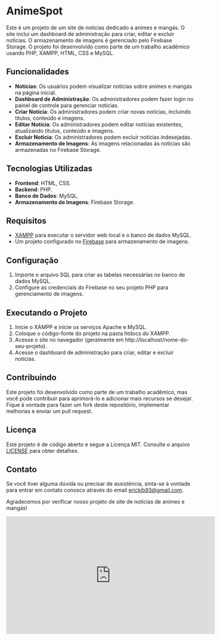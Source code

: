 # AnimeSpot

Este é um projeto de um site de notícias dedicado a animes e mangás. O site inclui um dashboard de administração para criar, editar e excluir notícias. O armazenamento de imagens é gerenciado pelo Firebase Storage. O projeto foi desenvolvido como parte de um trabalho acadêmico usando PHP, XAMPP, HTML, CSS e MySQL.

## Funcionalidades

- **Notícias**: Os usuários podem visualizar notícias sobre animes e mangás na página inicial.
- **Dashboard de Administração**: Os administradores podem fazer login no painel de controle para gerenciar notícias.
- **Criar Notícia**: Os administradores podem criar novas notícias, incluindo títulos, conteúdo e imagens.
- **Editar Notícia**: Os administradores podem editar notícias existentes, atualizando títulos, conteúdo e imagens.
- **Excluir Notícia**: Os administradores podem excluir notícias indesejadas.
- **Armazenamento de Imagens**: As imagens relacionadas às notícias são armazenadas no Firebase Storage.

## Tecnologias Utilizadas

- **Frontend**: HTML, CSS.
- **Backend**: PHP.
- **Banco de Dados**: MySQL.
- **Armazenamento de Imagens**: Firebase Storage.

## Requisitos

- [XAMPP](https://www.apachefriends.org/index.html) para executar o servidor web local e o banco de dados MySQL.
- Um projeto configurado no [Firebase](https://firebase.google.com/) para armazenamento de imagens.

## Configuração

1. Importe o arquivo SQL para criar as tabelas necessárias no banco de dados MySQL.
2. Configure as credenciais do Firebase no seu projeto PHP para gerenciamento de imagens.

## Executando o Projeto

1. Inicie o XAMPP e inicie os serviços Apache e MySQL.
2. Coloque o código-fonte do projeto na pasta htdocs do XAMPP.
3. Acesse o site no navegador (geralmente em http://localhost/nome-do-seu-projeto).
4. Acesse o dashboard de administração para criar, editar e excluir notícias.

## Contribuindo

Este projeto foi desenvolvido como parte de um trabalho acadêmico, mas você pode contribuir para aprimorá-lo e adicionar mais recursos se desejar. Fique à vontade para fazer um fork deste repositório, implementar melhorias e enviar um pull request.

## Licença

Este projeto é de código aberto e segue a Licença MIT. Consulte o arquivo [LICENSE](LICENSE) para obter detalhes.

## Contato

Se você tiver alguma dúvida ou precisar de assistência, sinta-se à vontade para entrar em contato conosco através do email erickjb93@gmail.com.

Agradecemos por verificar nosso projeto de site de notícias de animes e mangás!
<iframe width="560" height="315" src="https://youtu.be/dd6O0qfQb8w" frameborder="0" allowfullscreen></iframe>

